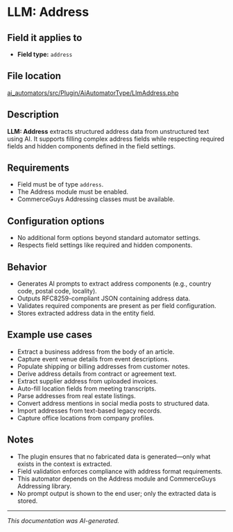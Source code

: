 # LLM: Address

## Field it applies to

- **Field type:** `address`

## File location

[ai_automators/src/Plugin/AiAutomatorType/LlmAddress.php](https://git.drupalcode.org/project/ai/-/blob/1.2.x/modules/ai_automators/src/Plugin/AiAutomatorType/LlmAddress.php?ref_type=heads)

## Description

**LLM: Address** extracts structured address data from unstructured text using AI.
It supports filling complex address fields while respecting required fields and hidden components defined in the field settings.

## Requirements

- Field must be of type `address`.
- The Address module must be enabled.
- CommerceGuys Addressing classes must be available.

## Configuration options

- No additional form options beyond standard automator settings.
- Respects field settings like required and hidden components.

## Behavior

- Generates AI prompts to extract address components (e.g., country code, postal code, locality).
- Outputs RFC8259-compliant JSON containing address data.
- Validates required components are present as per field configuration.
- Stores extracted address data in the entity field.

## Example use cases

- Extract a business address from the body of an article.
- Capture event venue details from event descriptions.
- Populate shipping or billing addresses from customer notes.
- Derive address details from contract or agreement text.
- Extract supplier address from uploaded invoices.
- Auto-fill location fields from meeting transcripts.
- Parse addresses from real estate listings.
- Convert address mentions in social media posts to structured data.
- Import addresses from text-based legacy records.
- Capture office locations from company profiles.

## Notes

- The plugin ensures that no fabricated data is generated—only what exists in the context is extracted.
- Field validation enforces compliance with address format requirements.
- This automator depends on the Address module and CommerceGuys Addressing library.
- No prompt output is shown to the end user; only the extracted data is stored.

---

*This documentation was AI-generated.*
